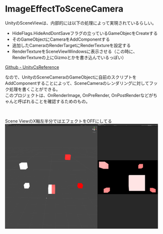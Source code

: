 ImageEffectToSceneCamera
===

UnityのSceneViewは、内部的には以下の処理によって実現されているらしい。  
- HideFlags.HideAndDontSaveフラグの立っているGameObjecをCreateする
- そのGameObjectにCameraをAddComponentする
- 追加したCameraのRenderTargetにRenderTextureを設定する
- RenderTextureをSceneViewWindowsに表示させる（この時に、RenderTextureの上にGizmoとかを書き込んでいるっぽい）

[Github - UnityCsReference](https://github.com/Unity-Technologies/UnityCsReference/blob/master/Editor/Mono/SceneView/SceneView.cs#L2761)

なので、UnityのSceneCameraのGameObjectに自前のスクリプトをAddComponentすることによって、SceneCameraのレンダリングに対してフック処理を書くことができる。  
このプロジェクトは、OnRenderImage, OnPreRender, OnPostRenderなどがちゃんと呼ばれることを確認するためのもの。  

<br />

Scene ViewのX軸左半分ではエフェクトをOFFにしてる  
![Scene ViewのX軸左半分にはエフェクトをOFFにしてる](./Images/ScreenShot.png)
